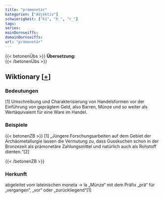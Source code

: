 ```yaml
---
title: "prämonetär"
kategorien: ["Adjektiv"]
schwierigkeit: ["k1", "h_", "r_"]
tags:
series:
mainDornseiffs:
domainDornseiffs:
url: "prämonetär"
---
```


{{< betonenÜbs >}}
**Übersetzung:**  
{{< /betonenÜbs >}}

## Wiktionary [[+](https://de.wiktionary.org/wiki/prämonetär)]

### Bedeutungen
[1] Umschreibung und Charakterisierung von Handelsformen vor der Einführung von geprägtem Geld, also Barren, Münze und so weiter als Wertäquivalent für eine Ware im Handel.  

### Beispiele
{{< betonenZB >}}
[1] „Jüngere Forschungsarbeiten auf dem Gebiet der Archäometallurgie lassen die Vermutung zu, dass Gusskuchen schon in der Bronzezeit als prämonetäre Zahlungsmittel und natürlich auch als Rohstoff dienten.“[2]  

{{< /betonenZB >}}
### Herkunft
abgeleitet vom lateinischen moneta → la „Münze“ mit dem Präfix „prä“ für „vergangen“, „vor“ oder „zurückliegend“[1]  


